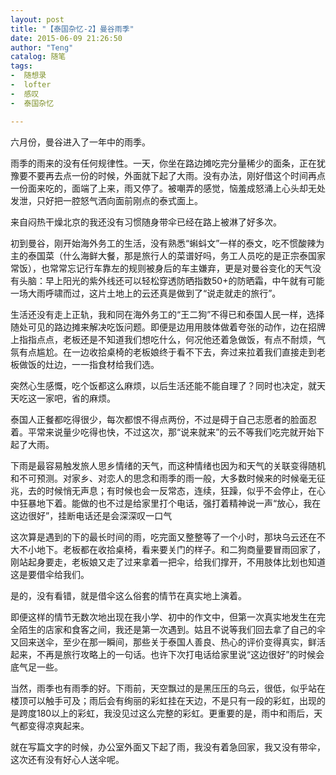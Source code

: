 ```yaml
---
layout: post
title: "【泰国杂忆-2】曼谷雨季"
date: 2015-06-09 21:26:50
author: "Teng"
catalog: 随笔
tags:
-  随想录
-  lofter
-  感叹
-  泰国杂忆

---
```

六月份，曼谷进入了一年中的雨季。

雨季的雨来的没有任何规律性。一天，你坐在路边摊吃完分量稀少的面条，正在犹豫要不要再去点一份的时候，外面就下起了大雨。没有办法，刚好借这个时间再点一份面来吃的，面端了上来，雨又停了。被嘲弄的感觉，恼羞成怒涌上心头却无处发泄，只好把一腔怒气洒向面前刚点的泰式面上。

来自闷热干燥北京的我还没有习惯随身带伞已经在路上被淋了好多次。

初到曼谷，刚开始海外务工的生活，没有熟悉“蝌蚪文”一样的泰文，吃不惯酸辣为主的泰国菜（什么海鲜大餐，那是旅行人的菜谱好吗，务工人员吃的是正宗泰国家常饭），也常常忘记行车靠左的规则被身后的车主嫌弃，更是对曼谷变化的天气没有头脑：早上阳光的紫外线还可以轻松穿透防晒指数50+的防晒霜，中午就有可能一场大雨呼啸而过，这片土地上的云还真是做到了“说走就走的旅行”。

生活还没有走上正轨，我和同在海外务工的“王二狗”不得已和泰国人民一样，选择随处可见的路边摊来解决吃饭问题。即便是边用用肢体做着夸张的动作，边在招牌上指指点点，老板还是不知道我们想吃什么，何况他还着急做饭，有点不耐烦，气氛有点尴尬。在一边收拾桌椅的老板娘终于看不下去，奔过来拉着我们直接走到老板做饭的灶边，一一指食材给我们选。

突然心生感慨，吃个饭都这么麻烦，以后生活还能不能自理了？同时也决定，就天天吃这一家吧，省的麻烦。

泰国人正餐都吃得很少，每次都恨不得点两份，不过是碍于自己志愿者的脸面忍着。平常来说量少吃得也快，不过这次，那“说来就来”的云不等我们吃完就开始下起了大雨。

下雨是最容易触发旅人思乡情绪的天气，而这种情绪也因为和天气的关联变得随机和不可预测。对家乡、对恋人的思念和雨季的雨一般，大多数时候来的时候毫无征兆，去的时候悄无声息；有时候也会一反常态，连续，狂躁，似乎不会停止，在心中狂暴地下着。能做的也不过是给家里打个电话，强打着精神说一声“放心，我在这边很好”，挂断电话还是会深深叹一口气

这次算是遇到的下的最长时间的雨，吃完面又整整等了一个小时，那块乌云还在不大不小地下。老板都在收拾桌椅，看来要关门的样子。和二狗商量要冒雨回家了，刚站起身要走，老板娘又走了过来拿着一把伞，给我们撑开，不用肢体比划也知道这是要借伞给我们。

是的，没有看错，就是借伞这么俗套的情节在真实地上演着。

即便这样的情节无数次地出现在我小学、初中的作文中，但第一次真实地发生在完全陌生的店家和食客之间，我还是第一次遇到。姑且不说等我们回去拿了自己的伞又回来送伞，至少在那一瞬间，那些关于泰国人善良、热心的评价变得真实，鲜活起来，不再是旅行攻略上的一句话。也许下次打电话给家里说“这边很好”的时候会底气足一些。

当然，雨季也有雨季的好。下雨前，天空飘过的是黑压压的乌云，很低，似乎站在楼顶可以触手可及；雨后会有绚丽的彩虹挂在天边，不是只有一段的彩虹，出现的是跨度180以上的彩虹，我没见过这么完整的彩虹。更重要的是，雨中和雨后，天气都变得凉爽起来。

就在写篇文字的时候，办公室外面又下起了雨，我没有着急回家，我又没有带伞，这次还有没有好心人送伞呢。
